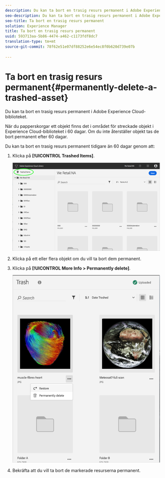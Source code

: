 ```yaml
---
description: Du kan ta bort en trasig resurs permanent i Adobe Experience Cloud-biblioteket.
seo-description: Du kan ta bort en trasig resurs permanent i Adobe Experience Cloud-biblioteket.
seo-title: Ta bort en trasig resurs permanent
solution: Experience Manager
title: Ta bort en trasig resurs permanent
uuid: 593713aa-5b86-4474-a462-c1173fdf8dc7
translation-type: tm+mt
source-git-commit: 78f62e51e07df88252e6e54ec8f0b620d739e07b

---
```



# Ta bort en trasig resurs permanent{#permanently-delete-a-trashed-asset}

Du kan ta bort en trasig resurs permanent i Adobe Experience Cloud-biblioteket.

När du papperskorgar ett objekt finns det i området för streckade objekt i Experience Cloud-biblioteket i 60 dagar. Om du inte återställer objekt tas de bort permanent efter 60 dagar.

Du kan ta bort en trasig resurs permanent tidigare än 60 dagar genom att:

1. Klicka på **[!UICONTROL Trashed Items]**.

   ![](assets/library_general_trashed_items.png)

1. Klicka på ett eller flera objekt om du vill ta bort dem permanent.
1. Klicka på **[!UICONTROL More Info > Permanently delete]**.

   ![](assets/library_restore_perm_delete.png)

1. Bekräfta att du vill ta bort de markerade resurserna permanent.

